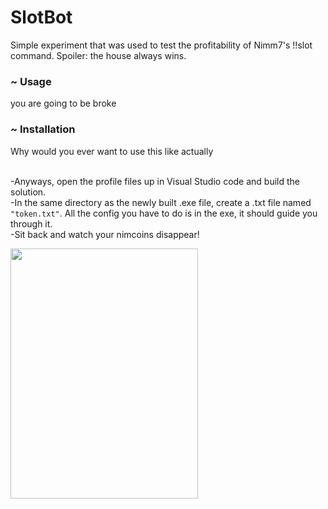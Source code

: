 # SlotBot

Simple experiment that was used to test the profitability of Nimm7's !!slot command. Spoiler: the house always wins.
<html>
<h3> ~ Usage</h3>
you are going to be broke
<h3> ~ Installation </h3>
Why would you ever want to use this like actually<br><br>

-Anyways, open the profile files up in Visual Studio code and build the solution. <br>
-In the same directory as the newly built .exe file, create a .txt file named <code>"token.txt"</code>. All the config you have to do is in the exe, it should guide you through it.<br>
-Sit back and watch your nimcoins disappear!
</html>

<img src="https://cdn.discordapp.com/attachments/832360177578934362/1079961580919341107/IMG_1256.jpg" height="400" width="300"></img>

<im still learning html cut me a damn break>
